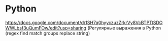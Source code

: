 # Python
https://docs.google.com/document/d/1SH7q0hyyczuzZrkrVy8VcBTPTtSDOWWLbsf3uQumFOw/edit?usp=sharing (Регулярные выражения в Python (regex find match groups replace string)
